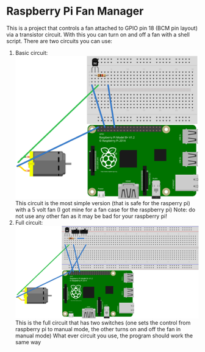 # Raspberry Pi Fan Manager
This is a project that controls a fan attached to GPIO pin 18 (BCM pin layout) via a transistor circuit. With this you can turn on and off a fan with a shell script. 
There are two circuits you can use:
1. Basic circuit:
  ![basic circuit](https://github.com/elliott867158/fan-manager/blob/master/fan_manager_basic_circuit.svg)
  This circuit is the most simple version (that is safe for the rasperry pi) with a 5 volt fan (I got mine for a fan case for the raspberry pi) Note: do not use any other fan as it may be bad for your raspberry pi!
2. Full circuit:
  ![full circuit](https://github.com/elliott867158/fan-manager/blob/master/fan_manager_full_circuit.svg)
  This is the full circuit that has two switches (one sets the control from raspberry pi to manual mode, the other turns on and off the fan in manual mode)
What ever circuit you use, the program should work the same way
